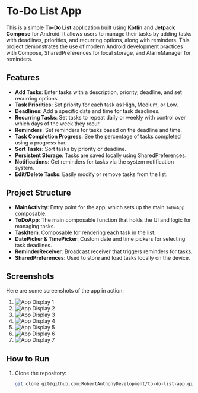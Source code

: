 # To-Do List App

This is a simple **To-Do List** application built using **Kotlin** and **Jetpack Compose** for Android. It allows users to manage their tasks by adding tasks with deadlines, priorities, and recurring options, along with reminders. This project demonstrates the use of modern Android development practices with Compose, SharedPreferences for local storage, and AlarmManager for reminders.

## Features

- **Add Tasks**: Enter tasks with a description, priority, deadline, and set recurring options.
- **Task Priorities**: Set priority for each task as High, Medium, or Low.
- **Deadlines**: Add a specific date and time for task deadlines.
- **Recurring Tasks**: Set tasks to repeat daily or weekly with control over which days of the week they recur.
- **Reminders**: Set reminders for tasks based on the deadline and time.
- **Task Completion Progress**: See the percentage of tasks completed using a progress bar.
- **Sort Tasks**: Sort tasks by priority or deadline.
- **Persistent Storage**: Tasks are saved locally using SharedPreferences.
- **Notifications**: Get reminders for tasks via the system notification system.
- **Edit/Delete Tasks**: Easily modify or remove tasks from the list.

## Project Structure

- **MainActivity**: Entry point for the app, which sets up the main `ToDoApp` composable.
- **ToDoApp**: The main composable function that holds the UI and logic for managing tasks.
- **TaskItem**: Composable for rendering each task in the list.
- **DatePicker & TimePicker**: Custom date and time pickers for selecting task deadlines.
- **ReminderReceiver**: Broadcast receiver that triggers reminders for tasks.
- **SharedPreferences**: Used to store and load tasks locally on the device.

## Screenshots

Here are some screenshots of the app in action:

1. ![App Display 1](images/1-app-display.png)
2. ![App Display 2](images/2-app-display.png)
3. ![App Display 3](images/3-app-display.png)
4. ![App Display 4](images/4-app-display.png)
5. ![App Display 5](images/5-app-display.png)
6. ![App Display 6](images/6-app-display.png)
7. ![App Display 7](images/7-app-display.jpeg)

## How to Run

1. Clone the repository:
   ```bash
   git clone git@github.com:RobertAnthonyDevelopment/to-do-list-app.git
